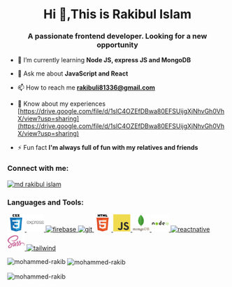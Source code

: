 <h1 align="center">Hi 👋,This is Rakibul Islam</h1>
<h3 align="center">A passionate frontend developer. Looking for a new opportunity</h3>

- 🌱 I’m currently learning **Node JS, express JS and MongoDB**

- 💬 Ask me about **JavaScript and React**

- 📫 How to reach me **rakibuli81336@gmail.com**

- 📄 Know about my experiences [https://drive.google.com/file/d/1slC4OZEfDBwa80EFSUijgXjNhvGh0VhX/view?usp=sharing](https://drive.google.com/file/d/1slC4OZEfDBwa80EFSUijgXjNhvGh0VhX/view?usp=sharing)

- ⚡ Fun fact **I'm always full of fun with my relatives and friends**

<h3 align="left">Connect with me:</h3>
<p align="left">
<a href="https://linkedin.com/in/md rakibul islam" target="blank"><img align="center" src="https://raw.githubusercontent.com/rahuldkjain/github-profile-readme-generator/master/src/images/icons/Social/linked-in-alt.svg" alt="md rakibul islam" height="30" width="40" /></a>
</p>

<h3 align="left">Languages and Tools:</h3>
<p align="left"> <a href="https://www.w3schools.com/css/" target="_blank" rel="noreferrer"> <img src="https://raw.githubusercontent.com/devicons/devicon/master/icons/css3/css3-original-wordmark.svg" alt="css3" width="40" height="40"/> </a> <a href="https://expressjs.com" target="_blank" rel="noreferrer"> <img src="https://raw.githubusercontent.com/devicons/devicon/master/icons/express/express-original-wordmark.svg" alt="express" width="40" height="40"/> </a> <a href="https://firebase.google.com/" target="_blank" rel="noreferrer"> <img src="https://www.vectorlogo.zone/logos/firebase/firebase-icon.svg" alt="firebase" width="40" height="40"/> </a> <a href="https://git-scm.com/" target="_blank" rel="noreferrer"> <img src="https://www.vectorlogo.zone/logos/git-scm/git-scm-icon.svg" alt="git" width="40" height="40"/> </a> <a href="https://www.w3.org/html/" target="_blank" rel="noreferrer"> <img src="https://raw.githubusercontent.com/devicons/devicon/master/icons/html5/html5-original-wordmark.svg" alt="html5" width="40" height="40"/> </a> <a href="https://developer.mozilla.org/en-US/docs/Web/JavaScript" target="_blank" rel="noreferrer"> <img src="https://raw.githubusercontent.com/devicons/devicon/master/icons/javascript/javascript-original.svg" alt="javascript" width="40" height="40"/> </a> <a href="https://www.mongodb.com/" target="_blank" rel="noreferrer"> <img src="https://raw.githubusercontent.com/devicons/devicon/master/icons/mongodb/mongodb-original-wordmark.svg" alt="mongodb" width="40" height="40"/> </a> <a href="https://nodejs.org" target="_blank" rel="noreferrer"> <img src="https://raw.githubusercontent.com/devicons/devicon/master/icons/nodejs/nodejs-original-wordmark.svg" alt="nodejs" width="40" height="40"/> </a> <a href="https://reactnative.dev/" target="_blank" rel="noreferrer"> <img src="https://reactnative.dev/img/header_logo.svg" alt="reactnative" width="40" height="40"/> </a> <a href="https://sass-lang.com" target="_blank" rel="noreferrer"> <img src="https://raw.githubusercontent.com/devicons/devicon/master/icons/sass/sass-original.svg" alt="sass" width="40" height="40"/> </a> <a href="https://tailwindcss.com/" target="_blank" rel="noreferrer"> <img src="https://www.vectorlogo.zone/logos/tailwindcss/tailwindcss-icon.svg" alt="tailwind" width="40" height="40"/> </a> </p>

<p><img align="left" src="https://github-readme-stats.vercel.app/api/top-langs?username=mohammed-rakib&show_icons=true&locale=en&layout=compact" alt="mohammed-rakib" /></p>

<p>&nbsp;<img align="center" src="https://github-readme-stats.vercel.app/api?username=mohammed-rakib&show_icons=true&locale=en" alt="mohammed-rakib" /></p>

<p><img align="center" src="https://github-readme-streak-stats.herokuapp.com/?user=mohammed-rakib&" alt="mohammed-rakib" /></p>
